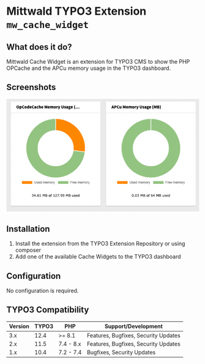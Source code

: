 
# Mittwald TYPO3 Extension ``mw_cache_widget``

## What does it do?

Mittwald Cache Widget is an extension for TYPO3 CMS to show the PHP OPCache and the APCu memory usage
in the TYPO3 dashboard.

## Screenshots

![Screenshot of the dashboard widgets](Documentation/Images/mw-cache-widget.png "Screenshot of the dashboard widgets")

## Installation

1) Install the extension from the TYPO3 Extension Repository or using composer
2) Add one of the available Cache Widgets to the TYPO3 dashboard 

## Configuration

No configuration is required.

## TYPO3 Compatibility

| Version | TYPO3 | PHP       | Support/Development                     |
|---------|-------|-----------|---------------------------------------- |
| 3.x     | 12.4  | >= 8.1    | Features, Bugfixes, Security Updates    |
| 2.x     | 11.5  | 7.4 - 8.x | Features, Bugfixes, Security Updates    |
| 1.x     | 10.4  | 7.2 - 7.4 | Bugfixes, Security Updates    |
